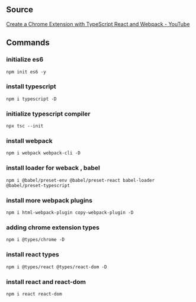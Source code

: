 ## Source 
[Create a Chrome Extension with TypeScript React and Webpack - YouTube](https://www.youtube.com/watch?v=8yOUPcuwZbc)


## Commands

### initialize es6
```
npm init es6 -y
```

### install typescript
```
npm i typescript -D
```
### initialize typescript compiler
```
npx tsc --init
```

### install webpack
```
npm i webpack webpack-cli -D
```

### install loader for weback , babel
```
npm i @babel/preset-env @babel/preset-react babel-loader @babel/preset-typescript
```

### install more webpack plugins
```
npm i html-webpack-plugin copy-webpack-plugin -D
```

### adding chrome extension types 
```
npm i @types/chrome -D
```
### install react types
```
npm i @types/react @types/react-dom -D
```

### install react and react-dom
```
npm i react react-dom
```
